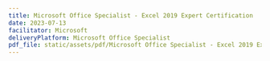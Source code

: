 ```yaml
---
title: Microsoft Office Specialist - Excel 2019 Expert Certification
date: 2023-07-13
facilitator: Microsoft
deliveryPlatform: Microsoft Office Specialist
pdf_file: static/assets/pdf/Microsoft Office Specialist - Excel 2019 Expert Certification.pdf
---
```

